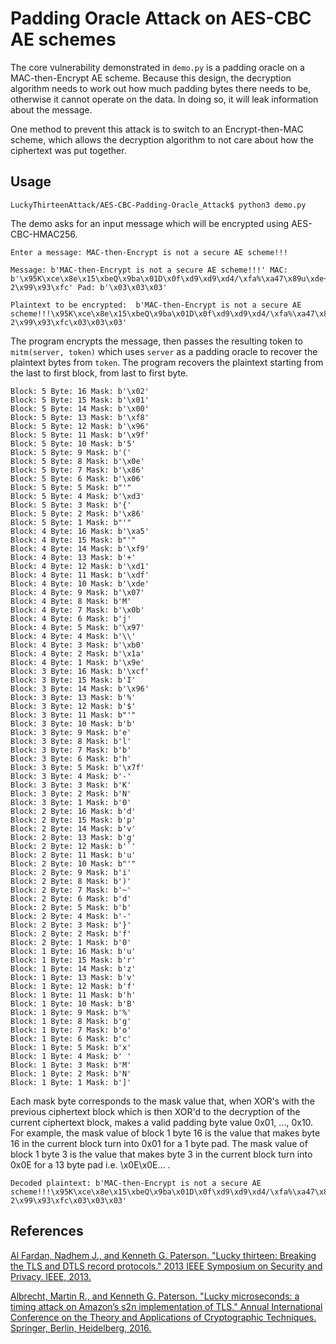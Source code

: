 # Padding Oracle Attack on AES-CBC AE schemes
The core vulnerability demonstrated in `demo.py` is a padding oracle on a MAC-then-Encrypt AE scheme. Because this design, the decryption algorithm needs to work out how much padding bytes there needs to be, otherwise it cannot operate on the data. In doing so, it will leak information about the message.

One method to prevent this attack is to switch to an Encrypt-then-MAC scheme, which allows the decryption algorithm to not care about how the ciphertext was put together.

## Usage
```
LuckyThirteenAttack/AES-CBC-Padding-Oracle_Attack$ python3 demo.py
```
The demo asks for an input message which will be encrypted using AES-CBC-HMAC256.
```
Enter a message: MAC-then-Encrypt is not a secure AE scheme!!!

Message: b'MAC-then-Encrypt is not a secure AE scheme!!!' MAC: b'\x95K\xce\x8e\x15\xbeQ\x9ba\x01D\x0f\xd9\xd9\xd4/\xfa%\xa47\x89u\xde+\r\x8c\x07 2\x99\x93\xfc' Pad: b'\x03\x03\x03'

Plaintext to be encrypted:  b'MAC-then-Encrypt is not a secure AE scheme!!!\x95K\xce\x8e\x15\xbeQ\x9ba\x01D\x0f\xd9\xd9\xd4/\xfa%\xa47\x89u\xde+\r\x8c\x07 2\x99\x93\xfc\x03\x03\x03'
```
The program encrypts the message, then passes the resulting token to `mitm(server, token)` which uses `server` as a padding oracle to recover the plaintext bytes from `token`. The program recovers the plaintext starting from the last to first block, from last to first byte.
```
Block: 5 Byte: 16 Mask: b'\x02'
Block: 5 Byte: 15 Mask: b'\x01'
Block: 5 Byte: 14 Mask: b'\x00'
Block: 5 Byte: 13 Mask: b'\xf8'
Block: 5 Byte: 12 Mask: b'\x96'
Block: 5 Byte: 11 Mask: b'\x9f'
Block: 5 Byte: 10 Mask: b'5'
Block: 5 Byte: 9 Mask: b'('
Block: 5 Byte: 8 Mask: b'\x0e'
Block: 5 Byte: 7 Mask: b'\x86'
Block: 5 Byte: 6 Mask: b'\x06'
Block: 5 Byte: 5 Mask: b"'"
Block: 5 Byte: 4 Mask: b'\xd3'
Block: 5 Byte: 3 Mask: b'{'
Block: 5 Byte: 2 Mask: b'\x86'
Block: 5 Byte: 1 Mask: b"'"
Block: 4 Byte: 16 Mask: b'\xa5'
Block: 4 Byte: 15 Mask: b"'"
Block: 4 Byte: 14 Mask: b'\xf9'
Block: 4 Byte: 13 Mask: b'+'
Block: 4 Byte: 12 Mask: b'\xd1'
Block: 4 Byte: 11 Mask: b'\xdf'
Block: 4 Byte: 10 Mask: b'\xde'
Block: 4 Byte: 9 Mask: b'\x07'
Block: 4 Byte: 8 Mask: b'M'
Block: 4 Byte: 7 Mask: b'\x0b'
Block: 4 Byte: 6 Mask: b'j'
Block: 4 Byte: 5 Mask: b'\x97'
Block: 4 Byte: 4 Mask: b'\\'
Block: 4 Byte: 3 Mask: b'\xb0'
Block: 4 Byte: 2 Mask: b'\x1a'
Block: 4 Byte: 1 Mask: b'\x9e'
Block: 3 Byte: 16 Mask: b'\xcf'
Block: 3 Byte: 15 Mask: b'I'
Block: 3 Byte: 14 Mask: b'\x96'
Block: 3 Byte: 13 Mask: b'%'
Block: 3 Byte: 12 Mask: b'$'
Block: 3 Byte: 11 Mask: b"'"
Block: 3 Byte: 10 Mask: b'b'
Block: 3 Byte: 9 Mask: b'e'
Block: 3 Byte: 8 Mask: b'l'
Block: 3 Byte: 7 Mask: b'b'
Block: 3 Byte: 6 Mask: b'h'
Block: 3 Byte: 5 Mask: b'\x7f'
Block: 3 Byte: 4 Mask: b'-'
Block: 3 Byte: 3 Mask: b'K'
Block: 3 Byte: 2 Mask: b'N'
Block: 3 Byte: 1 Mask: b'0'
Block: 2 Byte: 16 Mask: b'd'
Block: 2 Byte: 15 Mask: b'p'
Block: 2 Byte: 14 Mask: b'v'
Block: 2 Byte: 13 Mask: b'g'
Block: 2 Byte: 12 Mask: b'`'
Block: 2 Byte: 11 Mask: b'u'
Block: 2 Byte: 10 Mask: b"'"
Block: 2 Byte: 9 Mask: b'i'
Block: 2 Byte: 8 Mask: b')'
Block: 2 Byte: 7 Mask: b'~'
Block: 2 Byte: 6 Mask: b'd'
Block: 2 Byte: 5 Mask: b'b'
Block: 2 Byte: 4 Mask: b'-'
Block: 2 Byte: 3 Mask: b'}'
Block: 2 Byte: 2 Mask: b'f'
Block: 2 Byte: 1 Mask: b'0'
Block: 1 Byte: 16 Mask: b'u'
Block: 1 Byte: 15 Mask: b'r'
Block: 1 Byte: 14 Mask: b'z'
Block: 1 Byte: 13 Mask: b'v'
Block: 1 Byte: 12 Mask: b'f'
Block: 1 Byte: 11 Mask: b'h'
Block: 1 Byte: 10 Mask: b'B'
Block: 1 Byte: 9 Mask: b'%'
Block: 1 Byte: 8 Mask: b'g'
Block: 1 Byte: 7 Mask: b'o'
Block: 1 Byte: 6 Mask: b'c'
Block: 1 Byte: 5 Mask: b'x'
Block: 1 Byte: 4 Mask: b' '
Block: 1 Byte: 3 Mask: b'M'
Block: 1 Byte: 2 Mask: b'N'
Block: 1 Byte: 1 Mask: b']'
```
Each mask byte corresponds to the mask value that, when XOR's with the previous ciphertext block which is then XOR'd to the decryption of the current ciphertext block, makes a valid padding byte value 0x01, ..., 0x10. For example, the mask value of block 1 byte 16 is the value that makes byte 16 in the current block turn into 0x01 for a 1 byte pad. The mask value of block 1 byte 3 is the value that makes byte 3 in the current block turn into 0x0E for a 13 byte pad i.e. \x0E\x0E... .
```
Decoded plaintext: b'MAC-then-Encrypt is not a secure AE scheme!!!\x95K\xce\x8e\x15\xbeQ\x9ba\x01D\x0f\xd9\xd9\xd4/\xfa%\xa47\x89u\xde+\r\x8c\x07 2\x99\x93\xfc\x03\x03\x03'
```
## References
[Al Fardan, Nadhem J., and Kenneth G. Paterson. "Lucky thirteen: Breaking the TLS and DTLS record protocols." 2013 IEEE Symposium on Security and Privacy. IEEE, 2013.](http://www.isg.rhul.ac.uk/tls/TLStiming.pdf)

[Albrecht, Martin R., and Kenneth G. Paterson. "Lucky microseconds: a timing attack on Amazon’s s2n implementation of TLS." Annual International Conference on the Theory and Applications of Cryptographic Techniques. Springer, Berlin, Heidelberg, 2016.](https://eprint.iacr.org/2015/1129.pdf)
